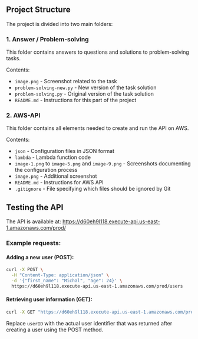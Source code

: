 

## Project Structure

The project is divided into two main folders:

### 1. Answer / Problem-solving

This folder contains answers to questions and solutions to problem-solving tasks.

Contents:
- `image.png` - Screenshot related to the task
- `problem-solving-new.py` - New version of the task solution
- `problem-solving.py` - Original version of the task solution
- `README.md` - Instructions for this part of the project

### 2. AWS-API

This folder contains all elements needed to create and run the API on AWS.

Contents:
- `json` - Configuration files in JSON format
- `lambda` - Lambda function code
- `image-1.png` to `image-5.png` and `image-9.png` - Screenshots documenting the configuration process
- `image.png` - Additional screenshot
- `README.md` - Instructions for AWS API
- `.gitignore` - File specifying which files should be ignored by Git

## Testing the API

The API is available at: https://d60eh9l118.execute-api.us-east-1.amazonaws.com/prod/

### Example requests:

#### Adding a new user (POST):
```bash
curl -X POST \
  -H "Content-Type: application/json" \
  -d '{"first_name": "Michal", "age": 24}' \
  https://d60eh9l118.execute-api.us-east-1.amazonaws.com/prod/users
```

#### Retrieving user information (GET):
```bash
curl -X GET "https://d60eh9l118.execute-api.us-east-1.amazonaws.com/prod/users/userID"
```

Replace `userID` with the actual user identifier that was returned after creating a user using the POST method.

